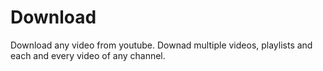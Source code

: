# Download
Download any video from youtube.
Downad multiple videos, playlists and each and every video of any channel.
